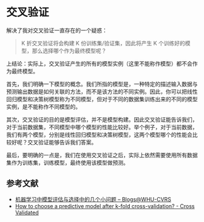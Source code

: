 # 交叉验证

解决了我对交叉验证一直存在的一个疑惑：

> K 折交叉验证将会构建 K 份训练集/验证集，因此将产生 K 个训练好的模型，那么选择哪个作为最终模型呢？

上结论：实际上，交叉验证产生的所有的模型实例（这里不能称作模型）都不会作为最终模型。

首先，我们明确一下模型的概念。我们所指的模型是，一种特定的描述输入数据与预测输出数据是如何关联的方法，而不是该方法的不同实例。因此，你可以把线性回归模型和决策树模型称为不同模型，但对于不同的数据集训练出来的不同的模型实例，是不能称作不同模型的。

其次，交叉验证的目的是模型评估，并不是模型构建。因此交叉验证能告诉我们，对于当前数据集，不同模型中哪个模型的性能比较好。举个例子，对于当前数据，我们有两个模型，分别是线性回归模型和决策树模型，这两个模型哪个的性能会比较好呢？交叉验证能够告诉我们答案。

最后，要明确的一点是，我们在使用交叉验证之后，实际上依然需要使用所有数据集作为训练集，训练模型，最终使用该模型做预测。

## 参考文献

- [机器学习中模型评估与选择中的几个小问题 &#8211; Blogs@WHU-CVRS](http://cvrs.whu.edu.cn/blogs/?p=154)
- [How to choose a predictive model after k-fold cross-validation? - Cross Validated](https://stats.stackexchange.com/questions/52274/how-to-choose-a-predictive-model-after-k-fold-cross-validation)